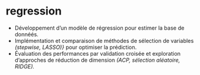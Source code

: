 # regression
+ Développement d’un modèle de régression pour estimer la base de donnéés.
+ Implémentation et comparaison de méthodes de sélection de variables *(stepwise, LASSO)}* pour optimiser la prédiction.
+ Évaluation des performances par validation croisée et exploration d’approches de réduction de dimension *(ACP, sélection aléatoire, RIDGE).*
